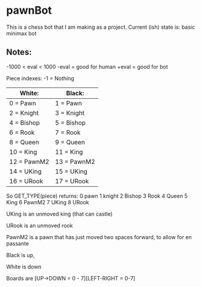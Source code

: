 # pawnBot
This is a chess bot that I am making as a project.
Current (ish) state is: basic minimax bot

## Notes:

-1000 < eval < 1000
-eval = good for human 
+eval = good for bot

Piece indexes:
-1 = Nothing

| White:      |  Black: |
| --- | --- |
| 0 = Pawn    |  1 = Pawn
| 2 = Knight  |  3 = Knight |
| 4 = Bishop  |  5 = Bishop |
| 6 = Rook    |  7 = Rook |
| 8 = Queen   |  9 = Queen |
| 10 = King   |  11 = King |
| 12 = PawnM2 |  13 = PawnM2 |
| 14 = UKing  |  15 = UKing |
| 16 = URook  |  17 = URook

So GET_TYPE(piece) returns:
0 pawn
1 knight
2 Bishop
3 Rook
4 Queen
5 King
6 PawnM2
7 UKing
8 URook


UKing is an unmoved king (that can castle)


URook is an unmoved rook


PawnM2 is a pawn that has just moved two spaces forward, to allow for en passante

Black is up,


White is down


Boards are [UP->DOWN = 0 - 7][LEFT-RIGHT = 0-7]